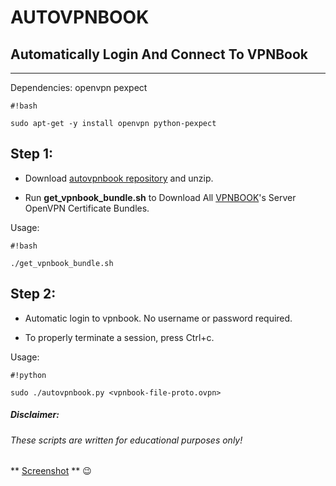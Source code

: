 # AUTOVPNBOOK #
## Automatically Login And Connect To VPNBook ##
***



Dependencies:
openvpn pexpect
```
#!bash

sudo apt-get -y install openvpn python-pexpect
```


## Step 1: ##
* Download [autovpnbook repository](https://bitbucket.org/ruped24/autovpnbook/get/a1feebc81762.zip) and unzip.

* Run **get_vpnbook_bundle.sh** to Download All [VPNBOOK](https://www.vpnbook.com/freevpn)'s Server OpenVPN Certificate Bundles.
 
 

Usage: 
```
#!bash

./get_vpnbook_bundle.sh
```


## Step 2: ##
* Automatic login to vpnbook. No username or password required.

* To properly terminate a session, press Ctrl+c.


Usage: 
```
#!python

sudo ./autovpnbook.py <vpnbook-file-proto.ovpn>
```

##### Disclaimer: ######

###### These scripts are written for educational purposes only!

** [Screenshot](https://drive.google.com/open?id=0B79r4wTVj-CZMlBhTnRwTUxUdDA) ** :wink:
